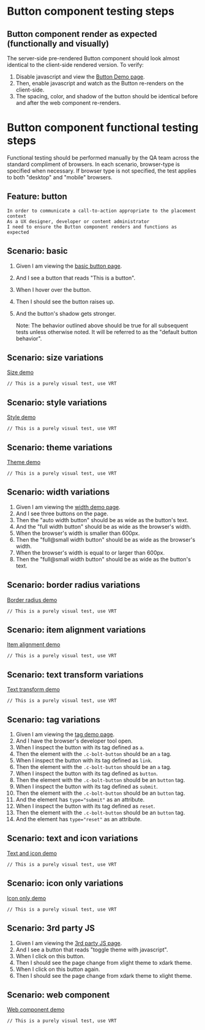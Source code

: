# Button component testing steps

## Button component render as expected (functionally and visually)

The server-side pre-rendered Button component should look almost identical to the client-side rendered version. To verify:

1. Disable javascript and view the [Button Demo page](https://boltdesignsystem.com/pattern-lab/patterns/02-components-button-05-button/02-components-button-05-button.html).
2. Then, enable javascript and watch as the Button re-renders on the client-side.
3. The spacing, color, and shadow of the button should be identical before and after the web component re-renders.

# Button component functional testing steps

Functional testing should be performed manually by the QA team across the standard compliment of browsers. In each scenario, browser-type is specified when necessary. If browser type is not specified, the test applies to both "desktop" and "mobile" browsers.

## Feature: button

    In order to communicate a call-to-action appropriate to the placement context
    As a UX designer, developer or content administrator
    I need to ensure the Button component renders and functions as expected

## Scenario: basic

1. Given I am viewing the [basic button page](https://boltdesignsystem.com/pattern-lab/patterns/02-components-button-05-button/02-components-button-05-button.html).
2. And I see a button that reads "This is a button".
3. When I hover over the button.
4. Then I should see the button raises up.
5. And the button's shadow gets stronger.

   Note: The behavior outlined above should be true for all subsequent tests unless otherwise noted. It will be referred to as the "default button behavior".

## Scenario: size variations

[Size demo](https://boltdesignsystem.com/pattern-lab/patterns/02-components-button-10-button-size-variations/02-components-button-10-button-size-variations.html)

`// This is a purely visual test, use VRT`

## Scenario: style variations

[Style demo](https://boltdesignsystem.com/pattern-lab/patterns/02-components-button-15-button-style-variations/02-components-button-15-button-style-variations.html)

`// This is a purely visual test, use VRT`

## Scenario: theme variations

[Theme demo](https://boltdesignsystem.com/pattern-lab/patterns/02-components-button-20-button-theme-variations/02-components-button-20-button-theme-variations.html)

`// This is a purely visual test, use VRT`

## Scenario: width variations

1. Given I am viewing the [width demo page](https://boltdesignsystem.com/pattern-lab/patterns/02-components-button-25-button-width-variations/02-components-button-25-button-width-variations.html).
2. And I see three buttons on the page.
3. Then the "auto width button" should be as wide as the button's text.
4. And the "full width button" should be as wide as the browser's width.
5. When the browser's width is smaller than 600px.
6. Then the "full@small width button" should be as wide as the browser's width.
7. When the browser's width is equal to or larger than 600px.
8. Then the "full@small width button" should be as wide as the button's text.

## Scenario: border radius variations

[Border radius demo](https://boltdesignsystem.com/pattern-lab/patterns/02-components-button-30-button-border-radius-variations/02-components-button-30-button-border-radius-variations.html)

`// This is a purely visual test, use VRT`

## Scenario: item alignment variations

[Item alignment demo](https://boltdesignsystem.com/pattern-lab/patterns/02-components-button-35-button-align-variations/02-components-button-35-button-align-variations.html)

`// This is a purely visual test, use VRT`

## Scenario: text transform variations

[Text transform demo](https://boltdesignsystem.com/pattern-lab/patterns/02-components-button-40-button-transform-variations/02-components-button-40-button-transform-variations.html)

`// This is a purely visual test, use VRT`

## Scenario: tag variations

1. Given I am viewing the [tag demo page](https://boltdesignsystem.com/pattern-lab/patterns/02-components-button-45-button-tag-variations/02-components-button-45-button-tag-variations.html).
2. And I have the browser's developer tool open.
3. When I inspect the button with its tag defined as `a`.
4. Then the element with the `.c-bolt-button` should be an `a` tag.
5. When I inspect the button with its tag defined as `link`.
6. Then the element with the `.c-bolt-button` should be an `a` tag.
7. When I inspect the button with its tag defined as `button`.
8. Then the element with the `.c-bolt-button` should be an `button` tag.
9. When I inspect the button with its tag defined as `submit`.
10. Then the element with the `.c-bolt-button` should be an `button` tag.
11. And the element has `type="submit"` as an attribute.
12. When I inspect the button with its tag defined as `reset`.
13. Then the element with the `.c-bolt-button` should be an `button` tag.
14. And the element has `type="reset"` as an attribute.

## Scenario: text and icon variations

[Text and icon demo](https://boltdesignsystem.com/pattern-lab/patterns/02-components-button-50-button-with-text-and-icon/02-components-button-50-button-with-text-and-icon.html)

`// This is a purely visual test, use VRT`

## Scenario: icon only variations

[Icon only demo](https://boltdesignsystem.com/pattern-lab/patterns/02-components-button-55-button-icon-only/02-components-button-55-button-icon-only.html)

`// This is a purely visual test, use VRT`

## Scenario: 3rd party JS

1. Given I am viewing the [3rd party JS page](https://boltdesignsystem.com/pattern-lab/patterns/02-components-button-60-button-with-3rd-party-js/02-components-button-60-button-with-3rd-party-js.html).
2. And I see a button that reads "toggle theme with javascript".
3. When I click on this button.
4. Then I should see the page change from xlight theme to xdark theme.
5. When I click on this button again.
6. Then I should see the page change from xdark theme to xlight theme.

## Scenario: web component

[Web component demo](https://boltdesignsystem.com/pattern-lab/patterns/02-components-button-999-button-with-web-component/02-components-button-999-button-with-web-component.html)

`// This is a purely visual test, use VRT`
